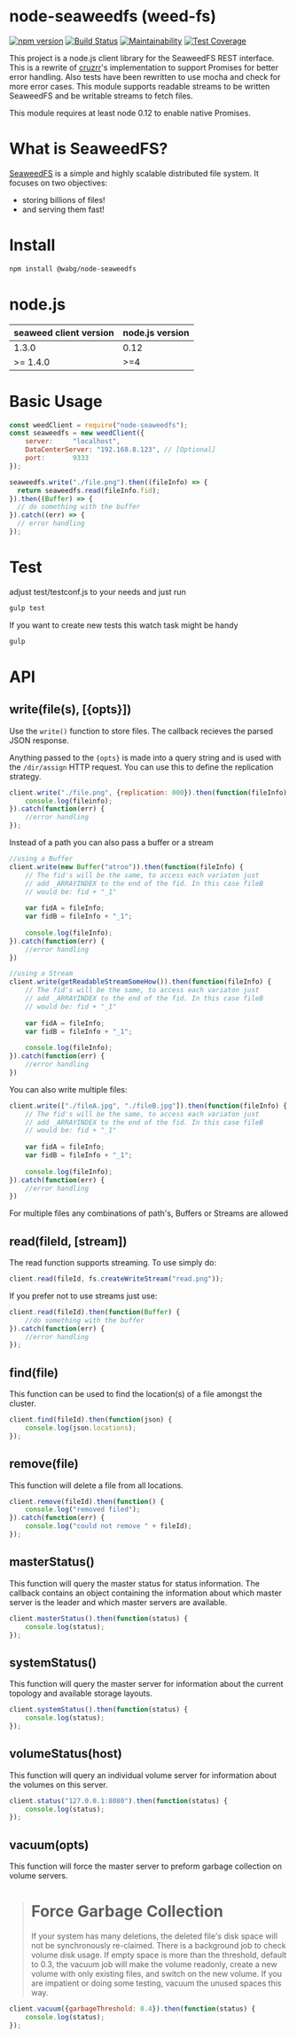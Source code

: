 # node-seaweedfs (weed-fs)
[![npm version](https://badge.fury.io/js/node-seaweedfs.svg)](https://badge.fury.io/js/node-seaweedfs)
[![Build Status](https://travis-ci.org/atroo/node-weedfs.svg?branch=master)](https://travis-ci.org/atroo/node-weedfs)
[![Maintainability](https://api.codeclimate.com/v1/badges/65e9f87b30d7e2d52239/maintainability)](https://codeclimate.com/github/atroo/node-weedfs/maintainability)
[![Test Coverage](https://api.codeclimate.com/v1/badges/65e9f87b30d7e2d52239/test_coverage)](https://codeclimate.com/github/atroo/node-weedfs/test_coverage)

This project is a node.js client library for the SeaweedFS REST interface. This is a rewrite of [cruzrr](https://github.com/cruzrr/node-weedfs)'s implementation to support Promises for better error handling. Also tests have been rewritten to use mocha and check for more error cases. This module supports readable streams to be written SeaweedFS and be writable streams to fetch files.

This module requires at least node 0.12 to enable native Promises.

# What is SeaweedFS?

[SeaweedFS](https://github.com/chrislusf/seaweedfs) is a simple and highly scalable distributed file system. It focuses on two objectives:
* storing billions of files!
* and serving them fast!

# Install

```bash
npm install @wabg/node-seaweedfs
```

# node.js

|seaweed client version|node.js version|
|---|---|
|1.3.0|0.12|
|>= 1.4.0|>=4|

# Basic Usage

```js
const weedClient = require("node-seaweedfs");
const seaweedfs = new weedClient({
	server:		"localhost",
	DataCenterServer: "192.168.8.123", // [Optional] 
	port:		9333
});

seaweedfs.write("./file.png").then((fileInfo) => {
  return seaweedfs.read(fileInfo.fid);
}).then((Buffer) => {
  // do something with the buffer
}).catch((err) => {
  // error handling
});
```

# Test

adjust test/testconf.js to your needs and just run

```js
gulp test
```

If you want to create new tests this watch task might be handy

```js
gulp
```

# API

## write(file(s), [{opts}])

Use the <code>write()</code> function to store files.  The callback recieves the parsed JSON response.

Anything passed to the <code>{opts}</code> is made into a query string and
is used with the <code>/dir/assign</code> HTTP request.  You can use this to define the replication strategy.

```js
client.write("./file.png", {replication: 000}).then(function(fileInfo) {
	console.log(fileinfo);
}).catch(function(err) {
    //error handling
});
```

Instead of a path you can also pass a buffer or a stream

```js
//using a Buffer
client.write(new Buffer("atroo")).then(function(fileInfo) {
	// The fid's will be the same, to access each variaton just
	// add _ARRAYINDEX to the end of the fid. In this case fileB
	// would be: fid + "_1"
	
	var fidA = fileInfo;
	var fidB = fileInfo + "_1";
	
	console.log(fileInfo);
}).catch(function(err) {
    //error handling
})

//using a Stream
client.write(getReadableStreamSomeHow()).then(function(fileInfo) {
	// The fid's will be the same, to access each variaton just
	// add _ARRAYINDEX to the end of the fid. In this case fileB
	// would be: fid + "_1"
	
	var fidA = fileInfo;
	var fidB = fileInfo + "_1";
	
	console.log(fileInfo);
}).catch(function(err) {
    //error handling
})
```

You can also write multiple files:

```js
client.write(["./fileA.jpg", "./fileB.jpg"]).then(function(fileInfo) {
	// The fid's will be the same, to access each variaton just
	// add _ARRAYINDEX to the end of the fid. In this case fileB
	// would be: fid + "_1"
	
	var fidA = fileInfo;
	var fidB = fileInfo + "_1";
	
	console.log(fileInfo);
}).catch(function(err) {
    //error handling
})
```

For multiple files any combinations of path's, Buffers or Streams are allowed

## read(fileId, [stream])

The read function supports streaming.  To use simply do:

```js
client.read(fileId, fs.createWriteStream("read.png"));
```

If you prefer not to use streams just use:

```js
client.read(fileId).then(function(Buffer) {
	//do something with the buffer
}).catch(function(err) {
    //error handling
});
```

## find(file)

This function can be used to find the location(s) of a file amongst the cluster.

```js
client.find(fileId).then(function(json) {
	console.log(json.locations);
});
```

## remove(file)

This function will delete a file from all locations.

```js
client.remove(fileId).then(function() {
    console.log("removed filed");
}).catch(function(err) {
    console.log("could not remove " + fileId);
});
```

## masterStatus()

This function will query the master status for status information.  The callback contains an object containing the information about which master server is the leader and which master servers are available.

```js
client.masterStatus().then(function(status) {
	console.log(status);
});
```

## systemStatus()

This function will query the master server for information about the current topology and available storage layouts.

```js
client.systemStatus().then(function(status) {
	console.log(status);
});
```

## volumeStatus(host)

This function will query an individual volume server for information about the volumes on this server.

```js
client.status("127.0.0.1:8080").then(function(status) {
	console.log(status);
});
```

## vacuum(opts)

This function will force the master server to preform garbage collection on volume servers.

> # Force Garbage Collection
>
> If your system has many deletions, the deleted file's disk space will not be synchronously re-claimed. There is a background job to check volume disk usage. If empty space is more than the threshold, default to 0.3, the vacuum job will make the volume readonly, create a new volume with only existing files, and switch on the new volume. If you are impatient or doing some testing, vacuum the unused spaces this way.

```js
client.vacuum({garbageThreshold: 0.4}).then(function(status) {
	console.log(status);
});
```
